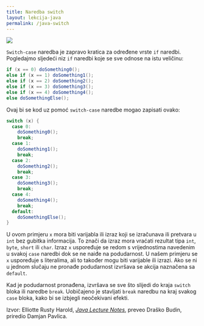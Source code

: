 ```yaml
---
title: Naredba switch
layout: lekcija-java
permalink: /java-switch
---
```


![](https://www.tutorialspoint.com/java/images/switch_statement.jpg)

`Switch-case` naredba je zapravo kratica za određene vrste `if` naredbi. Pogledajmo sljedeći niz `if` naredbi koje se sve odnose na istu veličinu:

```java
if (x == 0) doSomething0();
else if (x == 1) doSomething1();
else if (x == 2) doSomething2();
else if (x == 3) doSomething3();
else if (x == 4) doSomething4();
else doSomethingElse();
```

Ovaj bi se kod uz pomoć `switch-case` naredbe mogao zapisati ovako:

```java
switch (x) {
  case 0:
    doSomething0();
    break;
  case 1:
    doSomething1();
    break;
  case 2:
    doSomething2();
    break;
  case 3:
    doSomething3();
    break;
  case 4:
    doSomething4();
    break;
  default:
    doSomethingElse();
}
```

U ovom primjeru `x` mora biti varijabla ili izraz koji se izračunava ili pretvara u `int` bez gubitka informacija. To znači da izraz mora vraćati rezultat tipa `int`, `byte`, `short` ili `char`. Izraz `x` uspoređuje se redom s vrijednostima navedenim u svakoj `case` naredbi dok se ne naiđe na podudarnost. U našem primjeru se `x` uspoređuje s literalima, ali to također mogu biti varijable ili izrazi. Ako se ni u jednom slučaju ne pronađe podudarnost izvršava se akcija naznačena sa `default`.

Kad je podudarnost pronađena, izvršava se sve što slijedi do kraja `switch` bloka ili naredbe `break`. Uobičajeno je stavljati `break` naredbu na kraj svakog `case` bloka, kako bi se izbjegli neočekivani efekti.


Izvor: Elliotte Rusty Harold, *[Java Lecture Notes](//www.cafeaulait.org/course/index.html)*, preveo Draško Budin, priredio Damjan Pavlica.
